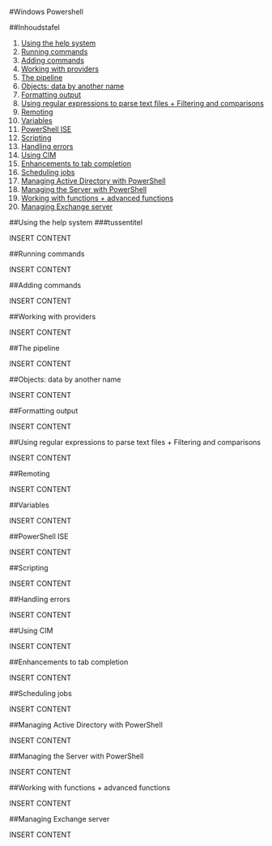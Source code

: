 #Windows Powershell

##Inhoudstafel
1. [Using the help system](#1)
2. [Running commands](#2)
3. [Adding commands](#3)
4. [Working with providers](#4)
5. [The pipeline](#5)
6. [Objects: data by another name](#6)
7. [Formatting output](#7)
8. [Using regular expressions to parse text files + Filtering and comparisons](#8)
9. [Remoting](#9)
10. [Variables](#10)
11. [PowerShell ISE](#11)
12. [Scripting](#12)
13. [Handling errors](#13)
14. [Using CIM](#14)
15. [Enhancements to tab completion](#15)
16. [Scheduling jobs](#16)
17. [Managing Active Directory with PowerShell](#17)
18. [Managing the Server with PowerShell](#18)
19. [Working with functions + advanced functions](#19)
20. [Managing Exchange server](#20)

<div id='1'/>
##Using the help system
###tussentitel

INSERT CONTENT

<div id='2'/>
##Running commands

INSERT CONTENT

<div id='3'/>
##Adding commands

INSERT CONTENT

<div id='4'/>
##Working with providers

INSERT CONTENT

<div id='5'/>
##The pipeline

INSERT CONTENT

<div id='6'/>
##Objects: data by another name

INSERT CONTENT

<div id='7'/>
##Formatting output

INSERT CONTENT

<div id='8'/>
##Using regular expressions to parse text files + Filtering and comparisons

INSERT CONTENT

<div id='9'/>
##Remoting

INSERT CONTENT

<div id='10'/>
##Variables

INSERT CONTENT

<div id='11'/>
##PowerShell ISE

INSERT CONTENT

<div id='12'/>
##Scripting

INSERT CONTENT

<div id='13'/>
##Handling errors

INSERT CONTENT

<div id='14'/>
##Using CIM

INSERT CONTENT

<div id='15'/>
##Enhancements to tab completion

INSERT CONTENT

<div id='16'/>
##Scheduling jobs

INSERT CONTENT

<div id='17'/>
##Managing Active Directory with PowerShell

INSERT CONTENT

<div id='18'/>
##Managing the Server with PowerShell

INSERT CONTENT

<div id='19'/>
##Working with functions + advanced functions

INSERT CONTENT

<div id='20'/>
##Managing Exchange server

INSERT CONTENT





